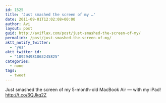 ```yaml
---
id: 1525
title: 'Just smashed the screen of my …'
date: 2011-09-01T12:02:08+00:00
author: Avi
layout: post
guid: http://aviflax.com/post/just-smashed-the-screen-of-my/
permalink: /post/just-smashed-the-screen-of-my/
aktt_notify_twitter:
  - 'yes'
aktt_twitter_id:
  - "109294981063245825"
categories:
  - none
tags:
  - tweet
---
```

Just smashed the screen of my 5-month-old MacBook Air — with my iPad! <a href="http://t.co/6QJkq2Z" rel="nofollow">http://t.co/6QJkq2Z</a>